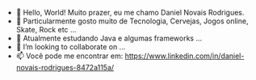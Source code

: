 - 👋 Hello, World! Muito prazer, eu me chamo Daniel Novais Rodrigues.
- 👀 Particularmente gosto muito de Tecnologia, Cervejas, Jogos online, Skate, Rock etc ...
- 🌱 Atualmente estudando Java e algumas frameworks ...
- 💞️ I’m looking to collaborate on ...
- 📫  Você pode me encontrar em: https://www.linkedin.com/in/daniel-novais-rodrigues-8472a115a/

<!---
xthedisasterpiecex/xthedisasterpiecex is a ✨ special ✨ repository because its `README.md` (this file) appears on your GitHub profile.
You can click the Preview link to take a look at your changes.
--->
